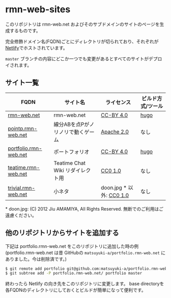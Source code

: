 rmn-web-sites
=============

このリポジトリは rmn-web.net およびそのサブドメインのサイトのページを生成するものです。

完全修飾ドメイン名(FQDN)ごとにディレクトリが切られており、それぞれが[Netlify](https://netlify.com/)でホストされています。

`master` ブランチの内容にどこか一つでも変更があるとすべてのサイトがデプロイされます。


サイト一覧
-----------------

| FQDN | サイト名 | ライセンス | ビルド方式/ツール |
| ---- | -------- | ---------- | ---------- |
| [rmn-web.net](https://rmn-web.net/) | rmn-web.net | [CC-BY 4.0](https://creativecommons.org/licenses/by/4.0/deed.ja) | [hugo](https://gohugo.io/) |
| [pointp.rmn-web.net](https://pointp.rmn-web.net) | 線分ABを点Pがノリノリで動くゲーム | [Apache 2.0](https://github.com/matsuyuki-a/rmn-web-sites/blob/master/pointp.rmn-web.net/LICENSE) | なし |
| [portfolio.rmn-web.net](https://portfolio.rmn-web.net) | ポートフォリオ | [CC-BY 4.0](https://creativecommons.org/licenses/by/4.0/deed.ja) | [hugo](https://gohugo.io/) |
| [teatime.rmn-web.net](https://teatime.rmn-web.net) | Teatime Chat Wiki リダイレクト用 | [CC0 1.0](https://creativecommons.org/publicdomain/zero/1.0/deed.ja) | なし |
| [trivial.rmn-web.net](https://trivial.rmn-web.net) | 小ネタ | doon.jpg * 以外: [CC0 1.0](https://creativecommons.org/publicdomain/zero/1.0/deed.ja) | なし |

\* doon.jpg: (C) 2012 Jiu AMAMIYA, All Rights Reserved. 無断でのご利用はご遠慮ください。

他のリポジトリからサイトを追加する
----------------

下記は portfolio.rmn-web.net をこのリポジトリに追加した時の例 (portfolio.rmn-web.net は昔 GitHubの `matsuyuki-a/portfolio.rmn-web.net` にありました。今は削除済です。)

``` sh
$ git remote add portfolio git@github.com:matsuyuki-a/portfolio.rmn-web.net.git
$ git subtree add -P portfolio.rmn-web.net/ portfolio master
```

終わったら Netlify の向き先をこのリポジトリに変更します。 base directoryを各FQDNのディレクトリにしておくとビルドが簡単になって便利です。


